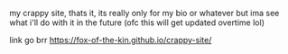 my crappy site, thats it, its really only for my bio or whatever but ima see what i'll do with it in the future (ofc this will get updated overtime lol)

link go brr https://fox-of-the-kin.github.io/crappy-site/
